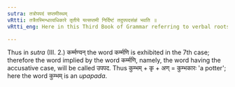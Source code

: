 ```yaml
---
sutra: तत्रोपपदं सप्तमीस्थम्
vRtti: तत्रैतस्मिन्धात्वधिकारे तृतीये यत्सप्तमी निर्दिष्टं तदुपपदसंज्ञं भवति ॥
vRtti_eng: Here in this Third Book of Grammar referring to verbal roots, the word implied in a term exhibited in the locative case, is called \"_upapada_\" or dependent word.

---
```

Thus in _sutra_ (III. 2.) कर्म्मण्यन् the word कर्म्मणि is exhibited in the 7th case; therefore the word implied by the word कर्म्मणि, namely, the word having the accusative case, will be called उपपद. Thus कुम्भम् + कृ + अण् = कुम्भकारः 'a potter'; here the word कुम्भम् is an _upapada_.